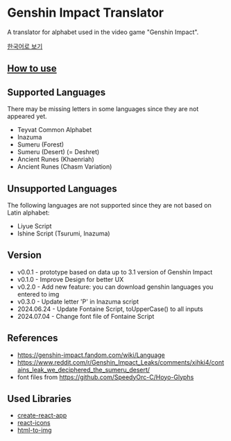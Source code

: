 # Genshin Impact Translator

A translator for alphabet used in the video game "Genshin Impact".

[한국어로 보기](/README_KR.md)

## [How to use](/docs/HowToUse.md)

## Supported Languages

There may be missing letters in some languages since they are not appeared yet.

- Teyvat Common Alphabet
- Inazuma
- Sumeru (Forest)
- Sumeru (Desert) (= Deshret)
- Ancient Runes (Khaenriah)
- Ancient Runes (Chasm Variation)

## Unsupported Languages

The following languages are not supported since they are not based on Latin alphabet:

- Liyue Script
- Ishine Script (Tsurumi, Inazuma)

## Version

- v0.0.1 - prototype based on data up to 3.1 version of Genshin Impact
- v0.1.0 - Improve Design for better UX
- v0.2.0 - Add new feature: you can download genshin languages you entered to img
- v0.3.0 - Update letter 'P' in Inazuma script
- 2024.06.24 - Update Fontaine Script, toUpperCase() to all inputs
- 2024.07.04 - Change font file of Fontaine Script

## References

- https://genshin-impact.fandom.com/wiki/Language
- https://www.reddit.com/r/Genshin_Impact_Leaks/comments/xihki4/contains_leak_we_deciphered_the_sumeru_desert/
- font files from https://github.com/SpeedyOrc-C/Hoyo-Glyphs

## Used Libraries

- [create-react-app](https://github.com/facebook/create-react-app)
- [react-icons](https://github.com/react-icons/react-icons)
- [html-to-img](https://github.com/bubkoo/html-to-image)
